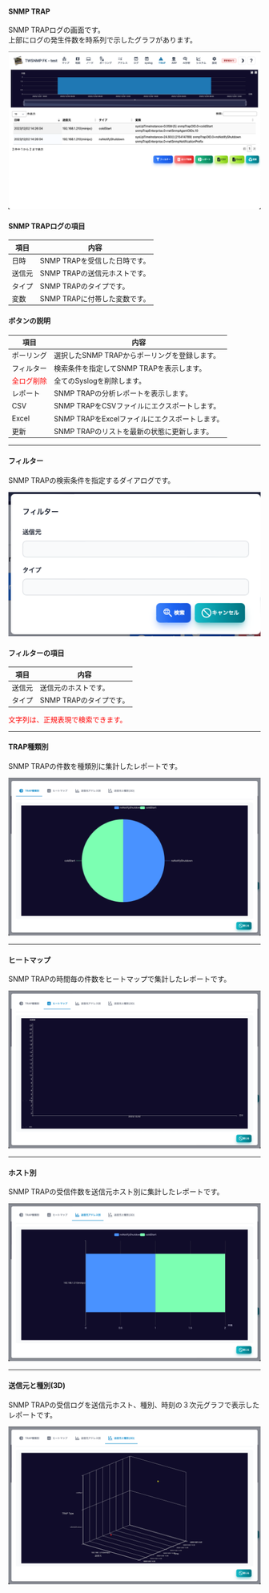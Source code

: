 #### SNMP TRAP

<div class="text-xl mb-2">
SNMP TRAPログの画面です。<br>
上部にログの発生件数を時系列で示したグラフがあります。
</div>

![SNMP TRAP](../../help/ja/2023-12-02_14-35-34.png)

>>>
#### SNMP TRAPログの項目

<div class="text-xl">

|項目|内容|
|----|----|
|日時|SNMP TRAPを受信した日時です。|
|送信元|SNMP TRAPの送信元ホストです。|
|タイプ|SNMP TRAPのタイプです。|
|変数|SNMP TRAPに付帯した変数です。|

</div>

>>>
#### ボタンの説明

<div class="text-xl">

|項目|内容|
|----|----|
|ポーリング|選択したSNMP TRAPからポーリングを登録します。|
|フィルター|検索条件を指定してSNMP TRAPを表示します。|
|<span style="color: red;">全ログ削除</span>|全てのSyslogを削除します。|
|レポート|SNMP TRAPの分析レポートを表示します。|
|CSV|SNMP TRAPをCSVファイルにエクスポートします。|
|Excel|SNMP TRAPをExcelファイルにエクスポートします。|
|更新|SNMP TRAPのリストを最新の状態に更新します。|

</div>


---
#### フィルター

<div class="text-xl mb-2">
SNMP TRAPの検索条件を指定するダイアログです。
</div>

![SNMP TRAPフィルター](../../help/ja/2023-12-02_14-38-44.png)

>>>
#### フィルターの項目

<div class="text-xl">

|項目|内容|
|----|----|
|送信元|送信元のホストです。|
|タイプ|SNMP TRAPのタイプです。|

<span style="color:red">文字列は、正規表現で検索できます。</span>

</div>


---
#### TRAP種類別

<div class="text-xl mb-2">
 SNMP TRAPの件数を種類別に集計したレポートです。
</div>

![TRAP種類別](../../help/ja/2023-12-02_14-41-15.png)

---
#### ヒートマップ

<div class="text-xl mb-2">
SNMP TRAPの時間毎の件数をヒートマップで集計したレポートです。
</div>

![ヒートマップ](../../help/ja/2023-12-02_14-42-06.png)

---
#### ホスト別

<div class="text-xl mb-2">
SNMP TRAPの受信件数を送信元ホスト別に集計したレポートです。
</div>

![ホスト別](../../help/ja/2023-12-02_14-42-19.png)

---
#### 送信元と種別(3D)

<div class="text-xl mb-2">
SNMP TRAPの受信ログを送信元ホスト、種別、時刻の３次元グラフで表示したレポートです。
</div>

![ホストと種別(3D)](../../help/ja/2023-12-02_14-42-30.png)

